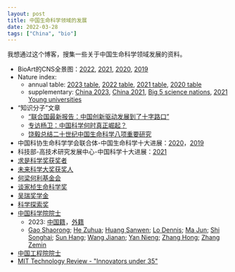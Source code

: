 ```yaml
---
layout: post
title: 中国生命科学领域的发展
date: 2022-03-28
tags: ["China", "bio"]
---
```


我想通过这个博客，搜集一些关于中国生命科学领域发展的资料。

- BioArt的CNS全景图：[2022](https://mp.weixin.qq.com/s/O0k02WhtuTOtU1izl_jv4Q), [2021](http://www.bioart.com.cn/index.php?m=content&c=index&a=show&catid=21&id=9236), [2020](https://mp.weixin.qq.com/s?__biz=MzA3MzQyNjY1MQ==&mid=2652519914&idx=1&sn=883d5e038ed7631619152a67d73e4d6b&chksm=84e1ae5eb3962748274ce896057511f9d9dc2d038d9fda268363b1ab0ec7e618d9eb4fa3a395&scene=21#wechat_redirect), [2019](https://mp.weixin.qq.com/s?__biz=MzA3MzQyNjY1MQ==&mid=2652479539&idx=1&sn=2ebb02ea84482334647cdade1b28b60e&chksm=84e23387b395ba91b33f63a78d6e1474741a3d367f79a5b5497769244d50336735977ab9b858&scene=21&rd2werd=1#wechat_redirect)
- Nature index: 
	- annual table: [2023 table](https://www.nature.com/nature-index/annual-tables/2023), [2022 table](https://www.natureindex.com/annual-tables/2022), [2021 table](https://www.natureindex.com/annual-tables/2021), [2020 table](https://www.natureindex.com/annual-tables/2020)
	- supplementary: [China 2023](https://www.nature.com/collections/hijfcadhdg), [China 2021](https://www.nature.com/nature-index/supplements/nature-index-2021-china), [Big 5 science nations](https://www.natureindex.com/supplements/nature-index-2022-big-5), [2021 Young universities](https://www.natureindex.com/supplements/nature-index-2021-young-universities)
- “知识分子”文章
	- [“联合国最新报告：中国创新驱动发展到了十字路口”](http://zhishifenzi.blog.caixin.com/archives/247470)
	- [专访杨卫：中国科学何时真正崛起？](http://zhishifenzi.com/depth/depth/6878.html)
	- [饶毅总结二十世纪中国生命科学八项重要研究](http://zhishifenzi.blog.caixin.com/archives/253292)
- 中国科协生命科学学会联合体-中国生命科学十大进展：[2020](http://www.culss.org.cn/index.php?m=content&c=index&a=show&catid=48&id=271)，[2019](http://www.culss.org.cn/index.php?m=content&c=index&a=show&catid=48&id=216)
- 科技部-高技术研究发展中心-中国科学十大进展：[2021](http://www.htrdc.com/gjszx/gsxw02/3865.shtml)
- [求是科学奖获奖者](http://www.qiushi.org/html/huojiangren/award_history/)
- [未来科学大奖获奖人](http://www.futureprize.org/cn/laureates/list.html?listBy=prize)
- [何梁何利基金会](http://www.hlhl.org.cn/news/findnews/showtech.asp)
- [谈家桢生命科学奖](https://baike.baidu.com/item/%E8%B0%88%E5%AE%B6%E6%A1%A2%E7%94%9F%E5%91%BD%E7%A7%91%E5%AD%A6%E5%A5%96/3862850)
- [吴瑞奖学金](https://baike.baidu.com/item/%E5%90%B4%E7%91%9E%E5%A5%96%E5%AD%A6%E9%87%91/2111444)
- [科学探索奖](https://xplorerprize.org/awardee/index)
- [中国科学院院士](http://casad.cas.cn/ysxx2017/ysmdyjj/qtysmd_124280/)
	- 2023: [中国籍](https://casad.cas.cn/yszx/yszx2023/tzgg/202311/t20231122_4986678.html)，[外籍](https://casad.cas.cn/yszx/yszx2023/tzgg/202311/t20231122_4986750.html)
	- [Gao Shaorong](https://www.scopus.com/authid/detail.uri?authorId=55624769500); [He Zuhua](https://www.scopus.com/authid/detail.uri?authorId=7403884947&origin=AuthorEval); [Huang Sanwen](https://www.scopus.com/authid/detail.uri?authorId=9533252400); [Lo Dennis](https://www.scopus.com/authid/detail.uri?authorId=7401935391); [Ma Jun](https://www.scopus.com/authid/detail.uri?authorId=55532344900&origin=recordpage); [Shi Songhai](https://www.scopus.com/authid/detail.uri?authorId=7402200895); [Sun Hang](https://www.scopus.com/authid/detail.uri?authorId=8703053500); [Wang Jianan](https://www.scopus.com/authid/detail.uri?authorId=8246476100); [Yan Nieng](https://www.scopus.com/authid/detail.uri?authorId=7102919452); [Zhang Hong](https://www.scopus.com/authid/detail.uri?authorId=55912352500&origin=recordpage); [Zhang Zemin](https://www.scopus.com/authid/detail.uri?authorId=8076529200)
- [中国工程院院士](https://www.cae.cn/cae/html/main/col48/column_48_1.html)
- [MIT Technology Review - "Innovators under 35"](https://www.innovatorsunder35.com/the-list/2021/china/biotechnology-medicine)